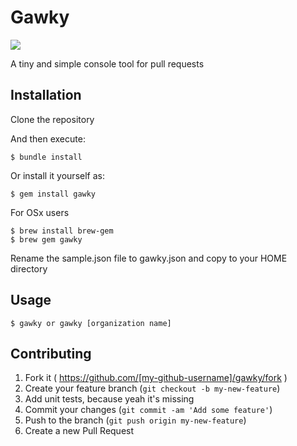 # Gawky
![](http://photon.abstractj.org/gawky.jpg)

A tiny and simple console tool for pull requests

## Installation

Clone the repository

And then execute:

    $ bundle install

Or install it yourself as:

    $ gem install gawky

For OSx users

    $ brew install brew-gem
    $ brew gem gawky

Rename the sample.json file to gawky.json and copy to your HOME directory

## Usage

    $ gawky or gawky [organization name]

## Contributing

1. Fork it ( https://github.com/[my-github-username]/gawky/fork )
2. Create your feature branch (`git checkout -b my-new-feature`)
3. Add unit tests, because yeah it's missing
4. Commit your changes (`git commit -am 'Add some feature'`)
5. Push to the branch (`git push origin my-new-feature`)
6. Create a new Pull Request

